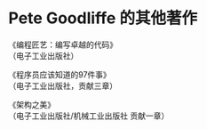 # Pete Goodliffe 的其他著作

《编程匠艺：编写卓越的代码》<br/>
（电子工业出版社）

《程序员应该知道的97件事》<br/>
（电子工业出版社，贡献三章）

《架构之美》<br/>
（电子工业出版社/机械工业出版社 贡献一章）
